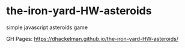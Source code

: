 # the-iron-yard-HW-asteroids
simple javascript asteroids game

GH Pages: https://dhackelman.github.io/the-iron-yard-HW-asteroids/
